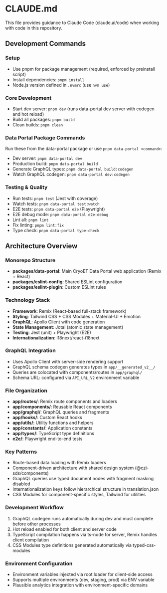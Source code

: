 # CLAUDE.md

This file provides guidance to Claude Code (claude.ai/code) when working with code in this repository.

## Development Commands

### Setup
- Use pnpm for package management (required, enforced by preinstall script)
- Install dependencies: `pnpm install`
- Node.js version defined in `.nvmrc` (use `nvm use`)

### Core Development
- Start dev server: `pnpm dev` (runs data-portal dev server with codegen and hot reload)
- Build all packages: `pnpm build`
- Clean builds: `pnpm clean`

### Data Portal Package Commands
Run these from the data-portal package or use `pnpm data-portal <command>`:
- Dev server: `pnpm data-portal dev`
- Production build: `pnpm data-portal build`
- Generate GraphQL types: `pnpm data-portal build:codegen`
- Watch GraphQL codegen: `pnpm data-portal dev:codegen`

### Testing & Quality
- Run tests: `pnpm test` (Jest with coverage)
- Watch tests: `pnpm data-portal test:watch`
- E2E tests: `pnpm data-portal e2e` (Playwright)
- E2E debug mode: `pnpm data-portal e2e:debug`
- Lint all: `pnpm lint`
- Fix linting: `pnpm lint:fix`
- Type check: `pnpm data-portal type-check`

## Architecture Overview

### Monorepo Structure
- **packages/data-portal**: Main CryoET Data Portal web application (Remix + React)
- **packages/eslint-config**: Shared ESLint configuration
- **packages/eslint-plugin**: Custom ESLint rules

### Technology Stack
- **Framework**: Remix (React-based full-stack framework)
- **Styling**: Tailwind CSS + CSS Modules + Material-UI + Emotion
- **GraphQL**: Apollo Client with code generation
- **State Management**: Jotai (atomic state management)
- **Testing**: Jest (unit) + Playwright (E2E)
- **Internationalization**: i18next/react-i18next

### GraphQL Integration
- Uses Apollo Client with server-side rendering support
- GraphQL schema codegen generates types in `app/__generated_v2__/`
- Queries are colocated with components/routes in `app/graphql/`
- Schema URL: configured via `API_URL_V2` environment variable

### File Organization
- **app/routes/**: Remix route components and loaders
- **app/components/**: Reusable React components
- **app/graphql/**: GraphQL queries and fragments
- **app/hooks/**: Custom React hooks
- **app/utils/**: Utility functions and helpers
- **app/constants/**: Application constants
- **app/types/**: TypeScript type definitions
- **e2e/**: Playwright end-to-end tests

### Key Patterns
- Route-based data loading with Remix loaders
- Component-driven architecture with shared design system (@czi-sds/components)
- GraphQL queries use typed document nodes with fragment masking disabled
- Internationalization keys follow hierarchical structure in translation.json
- CSS Modules for component-specific styles, Tailwind for utilities

### Development Workflow
1. GraphQL codegen runs automatically during dev and must complete before other processes
2. Hot reload enabled for both client and server code
3. TypeScript compilation happens via ts-node for server, Remix handles client compilation
4. CSS Modules type definitions generated automatically via typed-css-modules

### Environment Configuration
- Environment variables injected via root loader for client-side access
- Supports multiple environments (dev, staging, prod) via ENV variable
- Plausible analytics integration with environment-specific domains